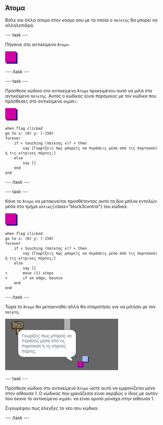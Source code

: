 ## Άτομα

Βάλε και άλλα άτομα στον κόσμο σου με τα οποία ο `παίκτης` θα μπορεί να αλληλεπιδρά.

--- task ---

Πήγαινε στο αντικείμενο `Άτομο`.

![Αντικείμενο Άτομο](images/person.png)

--- /task ---

--- task ---

Πρόσθεσε κώδικα στο αντικείμενο `Άτομο` προκειμένου αυτό να μιλά στο αντικείμενο `παίκτης`. Αυτός ο κώδικας είναι παρόμοιος με τον κώδικα που πρόσθεσες στο αντικείμενο `σημάδι`:

![άτομο](images/person.png)

```blocks3
when flag clicked
go to x: (0) y: (-150)
forever
	if < touching (παίκτης v)? > then
		say [Γνωρίζεις πως μπορείς να περάσεις μέσα από τις πορτοκαλί ή τις κίτρινες πόρτες;]
	else
		say []
	end
end
```

--- /task ---

--- task ---

Κάνε το `Άτομο` να μετακινείται προσθέτοντας αυτά τα δύο μπλοκ εντολών μέσα στο τμήμα `αλλιώς`{:class="block3control"} του κώδικα:

![άτομο](images/person.png)

```blocks3
when flag clicked
go to x: (0) y: (-150)
forever
	if < touching (παίκτης v)? > then
		say [Γνωρίζεις πως μπορείς να περάσεις μέσα από τις πορτοκαλί ή τις κίτρινες πόρτες;]
	else
		say []
+		move (1) steps
+		if on edge, bounce
	end
end
```

--- /task ---

Τώρα το `Άτομο` θα μετακινηθεί αλλά θα σταματήσει για να μιλήσει με τον `παίκτη`.

![screenshot](images/world-person-test.png)

--- task ---

Πρόσθεσε κώδικα στο αντικείμενο `Άτομο` ώστε αυτό να εμφανίζεται μόνο στην αίθουσα 1. Ο κώδικας που χρειάζεσαι είναι ακριβώς ο ίδιος με αυτόν που έκανε το αντικείμενο `σημάδι` να είναι ορατό μονάχα στην αίθουσα 1.

Σιγουρέψου πως έλεγξες το νέο σου κώδικα.

--- /task ---